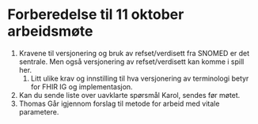 # Forberedelse til 11 oktober arbeidsmøte

1. Kravene til versjonering og bruk av refset/verdisett fra SNOMED er det sentrale. Men også versjonering av refset/verdisett kan komme i spill her.  
   1. Litt ulike krav og innstilling til hva versjonering av terminologi betyr for FHIR IG og implementasjon.  
2. Kan du sende liste over uavklarte spørsmål Karol, sendes før møtet.
3. Thomas Går igjennom forslag til metode for arbeid med vitale parametere.